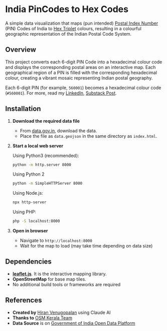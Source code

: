 # India PinCodes to Hex Codes

A simple data visualization that maps (pun intended) [Postal Index Number](https://en.wikipedia.org/wiki/Postal_Index_Number) (PIN) Codes of India to [Hex Triplet](https://en.wikipedia.org/wiki/Web_colors#Hex_triplet) colours, resulting in a colourful geographic representation of the Indian Postal Code System.

## Overview

This project converts each 6-digit PIN Code into a hexadecimal colour code and displays the corresponding postal areas on an interactive map. Each geographical region of a PIN is filled with the corresponding hexadecimal colour, creating a vibrant mosaic representing Indian postal geography.

Each 6-digit PIN (for example, `560001`) becomes a hexadecimal colour code (`#560001`). For more, read my [LinkedIn](https://www.linkedin.com/posts/hfactor_pincode-activity-7334068205042245633-YmFT), [Substack Post](https://hiran.substack.com/p/pin-codes-to-web-colors).

## Installation

1. **Download the required data file**
   - From [data.gov.in](https://data.gov.in/resource/delivery-post-office-pincode-boundary), download the data.
   - Place the file as `data.geojson` in the same directory as `index.html`.

2. **Start a local web server**

   Using Python3 (recommended):

   ```bash
   python -m http.server 8000
   ```

   Using Python 2

   ```bash
   python -m SimpleHTTPServer 8000
   ```

   Using Node.js:

   ```bash
   npx http-server
   ```

   Using PHP:

   ```bash
   php -S localhost:8000
   ```

3. **Open in browser**

   - Navigate to `http://localhost:8000`
   - Wait for the map to load (may take time depending on data size)

## Dependencies

- [**leaflet.js**](https://leafletjs.com/). It is the interactive mapping library.
- **OpenStreetMap** for base map tiles.
- No additional build tools or frameworks are required

## References

- **Created by** [Hiran Venugopalan](https://hiran.in) using Claude AI  
- **Thanks to** [OSM Kerala Team](https://kerala.openstreetmap.in/maintainers/)  
- **Data Source** is on [Government of India Open Data Platform](https://data.gov.in/resource/delivery-post-office-pincode-boundary)
